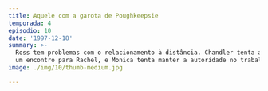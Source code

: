 ```yaml
---
title: Aquele com a garota de Poughkeepsie
temporada: 4
episodio: 10
date: '1997-12-18'
summary: >-
  Ross tem problemas com o relacionamento à distância. Chandler tenta arranjar
  um encontro para Rachel, e Monica tenta manter a autoridade no trabalho.
image: ./img/10/thumb-medium.jpg

---
```


